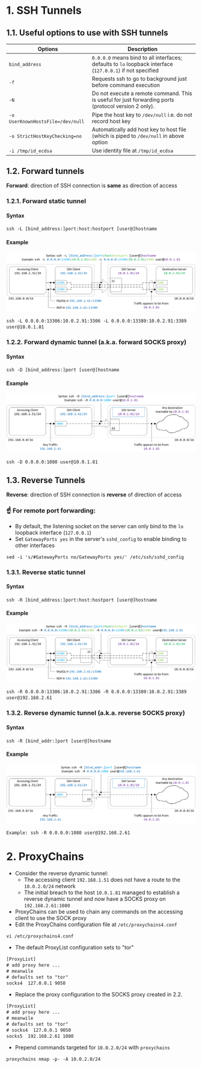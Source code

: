 # 1. SSH Tunnels

## 1.1. Useful options to use with SSH tunnels

|Options|Description|
|---|---|
|`bind_address`|`0.0.0.0` means bind to all interfaces; defaults to `lo` loopback interface (`127.0.0.1`) if not specified|
|`-f`|Requests ssh to go to background just before command execution|
|`-N`|Do not execute a remote command. This is useful for just forwarding ports (protocol version 2 only).|
|`-o UserKnownHostsFile=/dev/null`|Pipe the host key to `/dev/null` i.e. do not record host key|
|`-o StrictHostKeyChecking=no`|Automatically add host key to host file (which is piped to `/dev/null` in above option|
|`-i /tmp/id_ecdsa`|Use identity file at `/tmp/id_ecdsa`|

## 1.2. Forward tunnels

**Forward**: direction of SSH connection is **same** as direction of access

### 1.2.1. Forward static tunnel

#### Syntax

```console
ssh -L [bind_address:]port:host:hostport [user@]hostname
```

#### Example

![image](images/ssh-forward-static.png)

```console
ssh -L 0.0.0.0:13306:10.0.2.91:3306 -L 0.0.0.0:13389:10.0.2.91:3389 user@10.0.1.81
```

### 1.2.2. Forward dynamic tunnel (a.k.a. forward SOCKS proxy)

#### Syntax

```console
ssh -D [bind_address:]port [user@]hostname
```

#### Example

![image](images/ssh-forward-dynamic.png)

```console
ssh -D 0.0.0.0:1080 user@10.0.1.81
```

## 1.3. Reverse Tunnels

**Reverse**: direction of SSH connection is **reverse** of direction of access

### ☝️ For remote port forwarding:

- By default, the listening socket on the server can only bind to the `lo` loopback interface (`127.0.0.1`)
- Set `GatewayPorts yes` in the server's `sshd_config` to enable binding to other interfaces

```console
sed -i 's/#GatewayPorts no/GatewayPorts yes/' /etc/ssh/sshd_config
```

### 1.3.1. Reverse static tunnel

#### Syntax

```console
ssh -R [bind_address:]port:host:hostport [user@]hostname
```

#### Example

![image](images/ssh-reverse-static.png)

```console
ssh -R 0.0.0.0:13306:10.0.2.91:3306 -R 0.0.0.0:13389:10.0.2.91:3389 user@192.168.2.61
```

### 1.3.2. Reverse dynamic tunnel (a.k.a. reverse SOCKS proxy)

#### Syntax

```console
ssh -R [bind_addr:]port [user@]hostname
```

#### Example

![image](images/ssh-reverse-dynamic.png)

```console
Example: ssh -R 0.0.0.0:1080 user@192.168.2.61
```

# 2. ProxyChains

- Consider the reverse dynamic tunnel:
  - The accessing client `192.168.1.51` does not have a route to the `10.0.2.0/24` network
  - The initial breach to the host `10.0.1.81` managed to establish a reverse dynamic tunnel and now have a SOCKS proxy on `192.168.2.61:1080`
- ProxyChains can be used to chain any commands on the accessing client to use the SOCK proxy
- Edit the ProxyChains configuration file at `/etc/proxychains4.conf`

```console
vi /etc/proxychains4.conf
```

- The default ProxyList configuration sets to "tor"

```console
[ProxyList]
# add proxy here ...
# meanwile
# defaults set to "tor"
socks4  127.0.0.1 9050
```

- Replace the proxy configuration to the SOCKS proxy created in 2.2.

```console
[ProxyList]
# add proxy here ...
# meanwile
# defaults set to "tor"
# socks4  127.0.0.1 9050
socks5  192.168.2.61 1080
```

- Prepend commands targeted for `10.0.2.0/24` with `proxychains`

```console
proxychains nmap -p- -A 10.0.2.0/24
```
